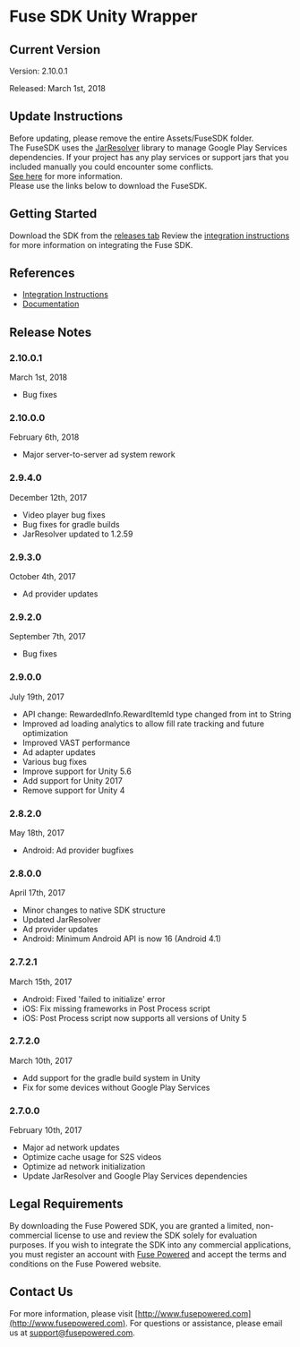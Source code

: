 # Fuse SDK Unity Wrapper

## Current Version

Version: 2.10.0.1

Released: March 1st, 2018

## Update Instructions
Before updating, please remove the entire Assets/FuseSDK folder.  
The FuseSDK uses the [JarResolver](https://github.com/googlesamples/unity-jar-resolver) library to manage Google Play Services dependencies.
If your project has any play services or support jars that you included manually you could encounter some conflicts.  
[See here](https://wiki.fusepowered.com/index.php?title=Unity#Using_JarResolver) for more information.  
Please use the links below to download the FuseSDK.


## Getting Started

Download the SDK from the [releases tab](https://github.com/fusepowered/FuseSDKUnity/releases)
Review the [integration instructions](https://wiki.fusepowered.com/index.php?title=Unity) for more information on integrating the Fuse SDK.

## References

* [Integration Instructions](https://wiki.fusepowered.com/index.php?title=Unity)
* [Documentation](http://fusepowered.github.io/FuseSDKUnity/)

## Release Notes

### 2.10.0.1
March 1st, 2018
* Bug fixes

### 2.10.0.0
February 6th, 2018
* Major server-to-server ad system rework

### 2.9.4.0
December 12th, 2017
* Video player bug fixes
* Bug fixes for gradle builds
* JarResolver updated to 1.2.59

### 2.9.3.0
October 4th, 2017
* Ad provider updates

### 2.9.2.0
September 7th, 2017
* Bug fixes

### 2.9.0.0
July 19th, 2017
* API change: RewardedInfo.RewardItemId type changed from int to String
* Improved ad loading analytics to allow fill rate tracking and future optimization
* Improved VAST performance
* Ad adapter updates
* Various bug fixes
* Improve support for Unity 5.6
* Add support for Unity 2017
* Remove support for Unity 4

### 2.8.2.0
May 18th, 2017
* Android: Ad provider bugfixes

### 2.8.0.0
April 17th, 2017
* Minor changes to native SDK structure
* Updated JarResolver
* Ad provider updates
* Android: Minimum Android API is now 16 (Android 4.1)

### 2.7.2.1
March 15th, 2017
* Android: Fixed 'failed to initialize' error
* iOS: Fix missing frameworks in Post Process script
* iOS: Post Process script now supports all versions of Unity 5

### 2.7.2.0
March 10th, 2017
* Add support for the gradle build system in Unity
* Fix for some devices without Google Play Services

### 2.7.0.0
February 10th, 2017
* Major ad network updates
* Optimize cache usage for S2S videos
* Optimize ad network initialization
* Update JarResolver and Google Play Services dependencies


## Legal Requirements
By downloading the Fuse Powered SDK, you are granted a limited, non-commercial license to use and review the SDK solely for evaluation purposes.  If you wish to integrate the SDK into any commercial applications, you must register an account with [Fuse Powered](https://www.fusepowered.com) and accept the terms and conditions on the Fuse Powered website.

## Contact Us
For more information, please visit [http://www.fusepowered.com](http://www.fusepowered.com). For questions or assistance, please email us at [support@fusepowered.com](mailto:support@fusepowered.com).
